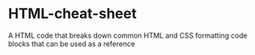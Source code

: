 # HTML-cheat-sheet
A HTML code that breaks down common HTML and CSS formatting code blocks that can be used as a reference
